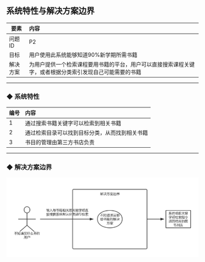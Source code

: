 

## 系统特性与解决方案边界





| 要素 | 内容 |
| --- | :--- |
| 问题ID | P2 |
| 目标 | 用户使用此系统能够知道90%新学期所需书籍 |
| 解决方案 | 为用户提供一个检索课程要用书籍的平台，用户可以直接搜索课程关键字，或者根据分类索引发现自己可能需要的书籍 |







---







### ◆ 系统特性







| 编号 | 内容 |
| --- | :--- |
| 1 | 通过搜索书籍关键字可以检索到相关书籍 |
| 2 | 通过检索目录可以找到目标分类，从而找到相关书籍 |
| 3 | 书目的管理由第三方书店负责 |



---
### ◆ 解决方案边界


![](/assets/S2.png)